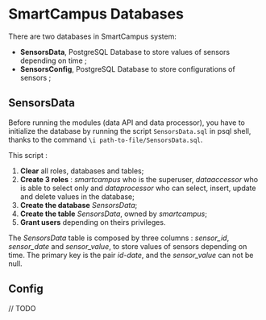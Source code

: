 # SmartCampus Databases 

There are two databases in SmartCampus system:

- **SensorsData**, PostgreSQL Database to store values of sensors depending on time ;
- **SensorsConfig**, PostgreSQL Database to store configurations of sensors ;

## SensorsData

Before running the modules (data API and data processor), you have to initialize the database by running the script `SensorsData.sql` in psql shell, thanks to the command `\i path-to-file/SensorsData.sql`.

This script :

1. **Clear** all roles, databases and tables;
2. **Create 3 roles** : *smartcampus* who is the superuser, *dataaccessor* who is able to select only and *dataprocessor* who can select, insert, update and delete values in the database;
3. **Create the database** *SensorsData*;
4. **Create the table** *SensorsData*, owned by *smartcampus*;
5. **Grant users** depending on theirs privileges.

The *SensorsData* table is composed by three columns : *sensor_id*, *sensor_date* and *sensor_value*, to store values of sensors depending on time. The primary key is the pair *id-date*, and the *sensor_value* can not be null.


## Config

// TODO